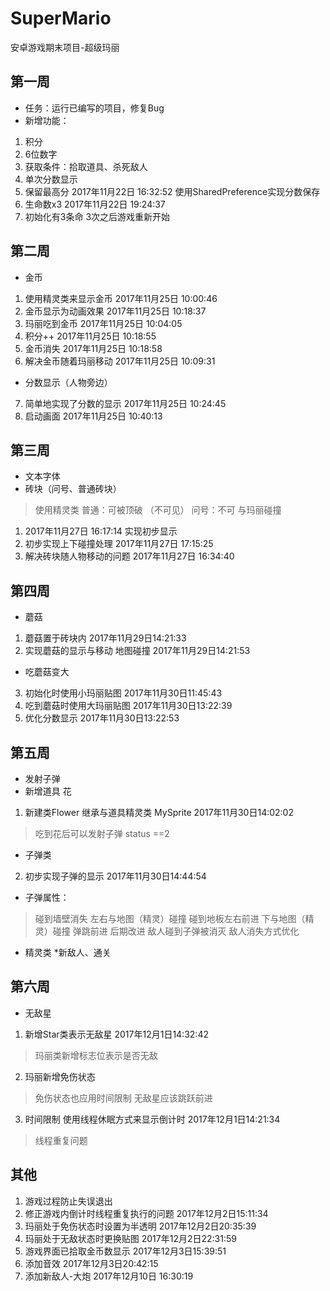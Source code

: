 # SuperMario
安卓游戏期末项目-超级玛丽


## 第一周
* 任务：运行已编写的项目，修复Bug
*  新增功能：
1. 积分
2. 6位数字
3. 获取条件：拾取道具、杀死敌人
4. 单次分数显示
5. 保留最高分 2017年11月22日 16:32:52 使用SharedPreference实现分数保存
6. 生命数x3 2017年11月22日 19:24:37
7. 初始化有3条命 3次之后游戏重新开始
## 第二周
* 金币
1. 使用精灵类来显示金币 2017年11月25日 10:00:46
2. 金币显示为动画效果 2017年11月25日 10:18:37
3. 玛丽吃到金币 2017年11月25日 10:04:05
4. 积分++ 2017年11月25日 10:18:55
5. 金币消失 2017年11月25日 10:18:58
6. 解决金币随着玛丽移动 2017年11月25日 10:09:31
* 分数显示（人物旁边）
7. 简单地实现了分数的显示 2017年11月25日 10:24:45
8. 启动画面 2017年11月25日 10:40:13
## 第三周
* 文本字体
* 砖块（问号、普通砖块）
> 使用精灵类
> 普通：可被顶破 （不可见）
> 问号：不可
> 与玛丽碰撞
1. 2017年11月27日 16:17:14 实现初步显示
2. 初步实现上下碰撞处理 2017年11月27日 17:15:25
3. 解决砖块随人物移动的问题 2017年11月27日 16:34:40
## 第四周
* 蘑菇
1. 蘑菇置于砖块内 2017年11月29日14:21:33
2. 实现蘑菇的显示与移动 地图碰撞 2017年11月29日14:21:53
* 吃蘑菇变大
3. 初始化时使用小玛丽贴图 2017年11月30日11:45:43
4. 吃到蘑菇时使用大玛丽贴图 2017年11月30日13:22:39
5. 优化分数显示 2017年11月30日13:22:53
## 第五周
* 发射子弹
* 新增道具 花
1. 新建类Flower 继承与道具精灵类 MySprite 2017年11月30日14:02:02
> 吃到花后可以发射子弹
status ==2
* 子弹类
2. 初步实现子弹的显示 2017年11月30日14:44:54
* 子弹属性：
> 碰到墙壁消失 左右与地图（精灵）碰撞
> 碰到地板左右前进 下与地图（精灵）碰撞
> 弹跳前进 后期改进
> 敌人碰到子弹被消灭
> 敌人消失方式优化
* 精灵类
*新敌人、通关
## 第六周
* 无敌星
1. 新增Star类表示无敌星 2017年12月1日14:32:42
> 玛丽类新增标志位表示是否无敌
2. 玛丽新增免伤状态
> 免伤状态也应用时间限制
> 无敌星应该跳跃前进
3. 时间限制 使用线程休眠方式来显示倒计时 2017年12月1日14:21:34
> 线程重复问题
## 其他
1. 游戏过程防止失误退出
2. 修正游戏内倒计时线程重复执行的问题 2017年12月2日15:11:34
3. 玛丽处于免伤状态时设置为半透明 2017年12月2日20:35:39
4. 玛丽处于无敌状态时更换贴图 2017年12月2日22:31:59
5. 游戏界面已拾取金币数显示 2017年12月3日15:39:51
6. 添加音效 2017年12月3日20:42:15
7. 添加新敌人-大炮 2017年12月10日 16:30:19
